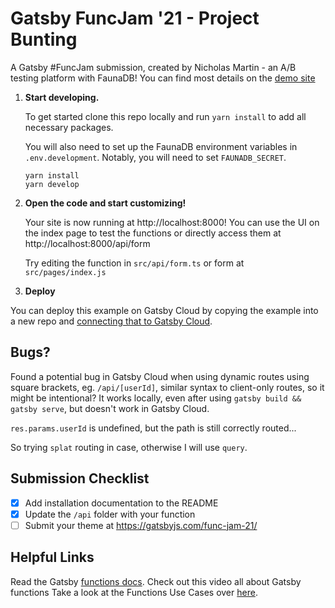 
# Gatsby FuncJam '21 - Project Bunting

A Gatsby #FuncJam submission, created by Nicholas Martin - an A/B testing platform with FaunaDB! You can find most details on the [demo site](https://funcjamprojectbunting.gatsbyjs.io/)

1.  **Start developing.**

    To get started clone this repo locally and run `yarn install` to add all necessary packages.

    You will also need to set up the FaunaDB environment variables in `.env.development`. Notably, you will need to set `FAUNADB_SECRET`.

    ```shell
    yarn install
    yarn develop
    ```

2.  **Open the code and start customizing!**

    Your site is now running at http://localhost:8000! You can use the UI on the index page to test the functions or directly access them at http://localhost:8000/api/form

    Try editing the function in `src/api/form.ts` or form at `src/pages/index.js`

3.  **Deploy**

You can deploy this example on Gatsby Cloud by copying the example into a new repo and [connecting that to Gatsby Cloud](https://www.gatsbyjs.com/docs/how-to/previews-deploys-hosting/deploying-to-gatsby-cloud/#set-up-an-existing-gatsby-site).

## Bugs?

Found a potential bug in Gatsby Cloud when using dynamic routes using square brackets, eg. `/api/[userId]`, similar syntax to client-only routes, so it might be intentional? It works locally, even after using `gatsby build && gatsby serve`, but doesn't work in Gatsby Cloud.

`res.params.userId` is undefined, but the path is still correctly routed...

So trying `splat` routing in case, otherwise I will use `query`.

## Submission Checklist

- [x] Add installation documentation to the README
- [x] Update the `/api` folder with your function
- [ ] Submit your theme at https://gatsbyjs.com/func-jam-21/

## Helpful Links

Read the Gatsby [functions docs](https://www.gatsbyjs.com/docs/reference/functions/).
Check out this video all about Gatsby functions 
Take a look at the Functions Use Cases over [here](https://www.gatsbyjs.com/products/cloud/functions/). 
